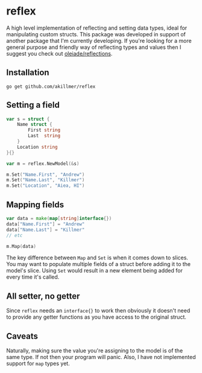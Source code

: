 # reflex

A high level implementation of reflecting and setting data types, ideal for manipulating custom structs. This package was developed in support of another package that I'm currently developing. If you're looking for a more general purpose and friendly way of reflecting types and values then I suggest you check out [oleiade/reflections](https://github.com/oleiade/reflections).

## Installation
`go get github.com/akillmer/reflex`

## Setting a field
```go
var s = struct {
    Name struct {
        First string
        Last  string
    }
    Location string
}{}

var m = reflex.NewModel(&s)

m.Set("Name.First", "Andrew")
m.Set("Name.Last", "Killmer")
m.Set("Location", "Aiea, HI")
```

## Mapping fields
```go
var data = make(map[string]interface{})
data["Name.First"] = "Andrew"
data["Name.Last"] = "Killmer"
// etc

m.Map(data)
```

The key difference between `Map` and `Set` is when it comes down to slices. You may want to populate multiple fields of a struct before adding it to the model's slice. Using `Set` would result in a new element being added for every time it's called.

## All setter, no getter
Since `reflex` needs an `interface{}` to work then obviously it doesn't need to provide any getter functions as you have access to the original struct. 

## Caveats
Naturally, making sure the value you're assigning to the model is of the same type. If not then your program will panic. Also, I have not implemented support for `map` types yet.